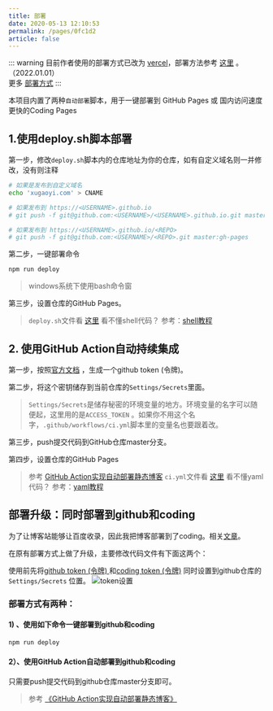 ```yaml
---
title: 部署
date: 2020-05-13 12:10:53
permalink: /pages/0fc1d2
article: false
---
```



::: warning
目前作者使用的部署方式已改为 [vercel](https://vercel.com/)，部署方法参考 [这里](https://zhuanlan.zhihu.com/p/347990778)
。（2022.01.01）</br>
更多 [部署方式](https://vuepress.vuejs.org/zh/guide/deploy.html#%E9%83%A8%E7%BD%B2)
:::

本项目内置了两种`自动部署`脚本，用于一键部署到 GitHub Pages 或 国内访问速度更快的Coding Pages

## 1.使用deploy.sh脚本部署

第一步，修改`deploy.sh`脚本内的仓库地址为你的仓库，如有自定义域名则一并修改，没有则注释

```bash
# 如果是发布到自定义域名
echo 'xugaoyi.com' > CNAME

# 如果发布到 https://<USERNAME>.github.io
# git push -f git@github.com:<USERNAME>/<USERNAME>.github.io.git master

# 如果发布到 https://<USERNAME>.github.io/<REPO>
# git push -f git@github.com:<USERNAME>/<REPO>.git master:gh-pages
```

第二步，一键部署命令

```bash
npm run deploy
```

> windows系统下使用bash命令窗

第三步，设置仓库的GitHub Pages。

> `deploy.sh`文件看 [这里](https://github.com/xugaoyi/vuepress-theme-vdoing/blob/master/deploy.sh)
> 看不懂shell代码？ 参考：[shell教程](https://ipcmen.com/)

## 2. 使用GitHub Action自动持续集成

第一步，按照[官方文档](https://help.github.com/en/articles/creating-a-personal-access-token-for-the-command-line)
，生成一个github token (令牌)。

第二步，将这个密钥储存到当前仓库的`Settings/Secrets`里面。

> `Settings/Secrets`是储存秘密的环境变量的地方。环境变量的名字可以随便起，这里用的是`ACCESS_TOKEN`
> 。如果你不用这个名字，`.github/workflows/ci.yml`脚本里的变量名也要跟着改。

第三步，push提交代码到GitHub仓库master分支。

第四步，设置仓库的GitHub Pages

> 参考 [GitHub Action实现自动部署静态博客](http://xugaoyi.com/pages/6b9d359ec5aa5019/)
> `ci.yml`文件看 [这里](https://github.com/xugaoyi/blog/blob/master/.github/workflows/ci.yml)
> 看不懂yaml代码？ 参考：[yaml教程](https://xugaoyi.com/pages/4e8444e2d534d14f/)

## 部署升级：同时部署到github和coding

为了让博客站能够让百度收录，因此我把博客部署到了coding。相关[文章](https://xugaoyi.com/pages/41f87d890d0a02af/)。

在原有部署方式上做了升级，主要修改代码文件有下面这两个：

使用前先将[github token (令牌) ](https://help.github.com/en/articles/creating-a-personal-access-token-for-the-command-line)
和[coding token (令牌)](https://dev.tencent.com/help/doc/account/access-token) 同时设置到github仓库的`Settings/Secrets`
位置。
![token设置](https://jsd.cdn.zzko.cn/gh/xugaoyi/image_store/blog/token.jpg)

### 部署方式有两种：

#### 1) 、使用如下命令一键部署到github和coding

```sh
npm run deploy
```

#### 2）、使用GitHub Action自动部署到github和coding

只需要push提交代码到github仓库master分支即可。

> 参考 [《GitHub Action实现自动部署静态博客》](http://xugaoyi.com/pages/6b9d359ec5aa5019/)
